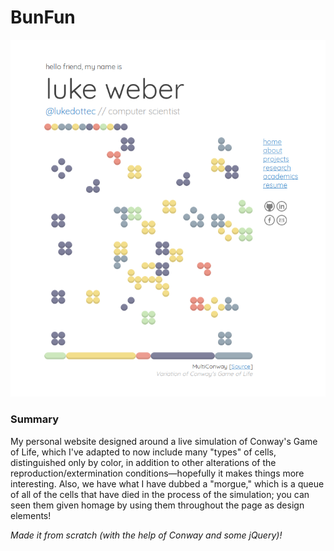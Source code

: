# BunFun

![alt tag](res/images/screenshot_1.png)

### Summary
My personal website designed around a live simulation of Conway's Game of Life, which I've adapted to now include many "types" of cells, distinguished only by color, in addition to other alterations of the reproduction/extermination conditions—hopefully it makes things more interesting. Also, we have what I have dubbed a "morgue," which is a queue of all of the cells that have died in the process of the simulation; you can seen them given homage by using them throughout the page as design elements!

_Made it from scratch (with the help of Conway and some jQuery)!_
